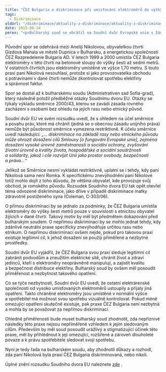 ```yaml
---
title: "ČEZ Bulgaria a diskriminace při umisťování elektroměrů do výšky šesti metrů"
tags:
  - Diskriminace
oldUrl: "/diskriminace/aktuality-z-diskriminace/aktuality-z-diskriminace-2015/cez-bulgaria-a-diskriminace-pri-umistovani-elektromeru-do-vysky-sesti-metru/"
date: 2015-08-24
perex: "<p>Bulharský soud se obrátil na Soudní dvůr Evropské unie s žádostí o rozhodnutí předběžných otázek ohledně umisťování elektroměrů do výšky šesti metrů nad zemí. Energetická společnost ČEZ Bulgaria přistoupila k tomuto opatření, aby zamezila manipulaci s elektroměry a neoprávněnému odběru elektrické energie. Vysoko umístěné elektroměry jsou především v „romských čtvrtích“ bulharských měst. Soudní dvůr EU naznačil, že by se mohlo za jistých okolností jednat o diskriminaci.</p>"
---
```


<!-- imported from the old website -->

<p class="align-blok">Původní spor se odehrává mezi Anelijí Nikolovou, obyvatelkou čtvrti Gizdova Mahala ve městě Dupnica v Bulharsku, a energetickou společností ČEZ Razpredelenie Bulgaria AD. V letech 1999 a 2000 umístila ČEZ Bulgaria elektroměry v této čtvrti na betonové sloupy do výšky šesti až sedmi metrů. V ostatních čtvrtích jsou elektroměry umístěné ve výšce 1,70 metru. S touto praxí paní Nikolová nesouhlasí, protože si jako provozovatelka obchodu s potravinami v dané čtvrti nemůže zkontrolovat spotřebu elektřiny a správnost faktur.</p><p class="align-blok">Spor se dostal až k bulharskému soudu (Administrativen sad Sofia-grad), který následně položil předběžné otázky Soudnímu dvoru EU. Otázky se týkaly výkladu směrnice 2000/43, kterou se zavádí zásada rovného zacházení s osobami bez ohledu na jejich rasu nebo etnický původ.</p><p class="align-blok">Soudní dvůr EU ve svém rozsudku uvedl, že s ohledem na účel směrnice a povahu práv, které má chránit (jedná se o obecnou zásadu unijního práva) nemůže být působnost směrnice vymezena restriktivně. K účelu směrnice uvedl následující: <em>„… diskriminace na základě rasy nebo etnického původu může ohrozit dosažení cílů Smlouvy [o fungování Evropské unie], zejména dosažení vysoké úrovně zaměstnanosti a sociální ochrany, zvyšování životní úrovně a kvality života, hospodářské a sociální soudržnosti a solidarity, jakož i cíle rozvíjet Unii jako prostor svobody, bezpečnosti a práva…“</em></p><p class="align-blok">Jelikož se Směrnice nesmí vykládat restriktivně, uplatní se i tehdy, kdy paní Nikolová sama není Romka. K specifickému znevýhodnění paní Nikolové totiž mohlo dojít z toho důvodu, že většina obyvatel, kde provozuje svůj obchod, je romského původu. Rozsudek Soudního dvora EU tak opět otevřel téma odvozené diskriminace, jako dříve v případě diskriminace matky zdravotně postiženého syna (Coleman, C‑303/06).</p><p class="align-blok">O přímou diskriminaci by se jednalo za podmínky, že ČEZ Bulgaria umístila elektroměry do výšky šesti metrů pouze v souvislosti s etnicitou obyvatel žijících v dané čtvrti. Takový motiv by měl být předmětem dokazování před bulharským soudem. O nepřímou diskriminaci by se mohlo jednat tehdy, kdy zdánlivě neutrální praxe specificky znevýhodňuje určitou rasu nebo etnikum. O nepřímou diskriminaci ovšem nejde, pokud pro takovou praxi existuje legitimní cíl, k jehož dosažení se použijí přiměřené a nezbytné prostředky.</p><p class="align-blok">Soudní dvůr EU vyjádřil, že ČEZ Bulgaria svou praxí sleduje legitimní cíl zabránit podvodům a zneužitím elektrické sítě, chránit život a zdraví jedinců, kteří s elektroměry neoprávněně manipulují, a zajistit kvalitu a bezpečnost distribuce elektřiny. Bulharský soud by ovšem měl posoudit přiměřenost a nezbytnost takového opatření.</p><p class="align-blok">Co se týče nezbytnosti, Soudní dvůr EU uvedl, že ostatní elektrárenské společnosti od vysoko umisťovaných elektroměrů ustoupily a přijaly jiná opatření. Takto chráněné elektroměry jsou umístěné v normální výšce a spotřebitel má možnost svou spotřebu vizuálně kontrolovat. Pokud méně omezující opatření skutečně existuje, pak praxe ČEZ Bulgaria není nezbytná a mohla by se považovat za nepřímou diskriminaci.</p><p class="align-blok">Ohledně přiměřenosti bude muset bulharský soud zhodnotit, zda nepříznivé následky této praxe nejsou nepřiměřené vzhledem k jejím sledovaným cílům. Především by měl soud posoudit urážlivý a stigmatizující účinek této praxe, měl by přihlédnout k její omezující, rozšířené a zároveň dlouholeté povaze a k právu spotřebitele sledovat svoji spotřebu.</p><p class="align-blok">Nyní je tedy řada na bulharském soudu, aby zhodnotil důkazy a rozhodl, zda paní Nikolová byla praxí ČEZ Bulgaria diskriminovaná, nebo nikoli.</p><p>Úplné znění rozsudku Soudního dvora EU naleznete <a title="Otevření do nového okna" href="http://curia.europa.eu/juris/document/document.jsf?text=&amp;docid=165912&amp;pageIndex=0&amp;doclang=CS&amp;mode=lst&amp;dir=&amp;occ=first&amp;part=1&amp;cid=375829" target="_blank">zde</a> <img alt="" src="https://www.ochrance.cz/typo3/ext/od_linkdesc/icons/external.gif" class="od_linkdesc_icon_external" />. </p>
